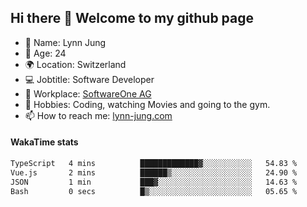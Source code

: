 ## Hi there 👋 Welcome to my github page

- 🧑 Name: Lynn Jung
- 🔞 Age: 24
- 🌍 Location: Switzerland
- 💻 Jobtitle: Software Developer
- 🏢 Workplace: [SoftwareOne AG](https://www.softwareone.com/)
- 💪 Hobbies: Coding, watching Movies and going to the gym.
- 📫 How to reach me: [lynn-jung.com](https://lynn-jung.com/)

#### WakaTime stats
<!--START_SECTION:waka-->

```txt
TypeScript   4 mins          █████████████▓░░░░░░░░░░░   54.83 %
Vue.js       2 mins          ██████▒░░░░░░░░░░░░░░░░░░   24.90 %
JSON         1 min           ███▓░░░░░░░░░░░░░░░░░░░░░   14.63 %
Bash         0 secs          █▒░░░░░░░░░░░░░░░░░░░░░░░   05.65 %
```

<!--END_SECTION:waka-->

[^1]: https://github.com/jstrieb/github-stats
